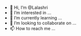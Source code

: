 - 👋 Hi, I’m @Lalashri
- 👀 I’m interested in ...
- 🌱 I’m currently learning ...
- 💞️ I’m looking to collaborate on ...
- 📫 How to reach me ...

<!---
Lalashri/Lalashri is a ✨ special ✨ repository because its `README.md` (this file) appears on your GitHub profile.
You can click the Preview link to take a look at your changes.
--->
